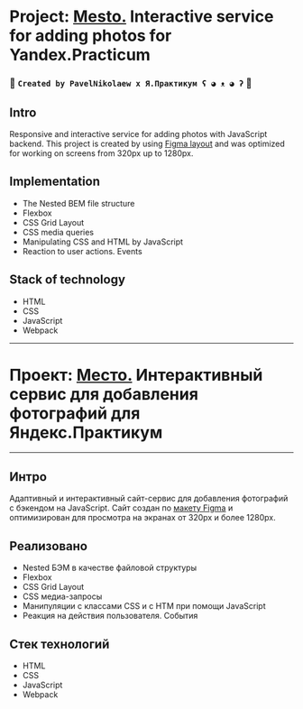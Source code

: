 # Project: [Mesto.](https://pavelnikolaew.github.io/mesto/index.html) Interactive service for adding photos for Yandex.Practicum
### 👾  `Created by PavelNikolaew x Я.Практикум ʕ ◕ ᴥ ◕ ʔ`  👾

## Intro
Responsive and interactive service for adding photos with JavaScript backend.
This project is created by using [Figma layout](https://www.figma.com/file/2cn9N9jSkmxD84oJik7xL7/JavaScript.-Sprint-4?node-id=0%3A1)
and was optimized for working on screens from 320px up to 1280px.

## Implementation
* The Nested BEM file structure
* Flexbox
* CSS Grid Layout
* CSS media queries
* Manipulating CSS and HTML by JavaScript
* Reaction to user actions. Events

## Stack of technology
* HTML
* CSS
* JavaScript
* Webpack


----
# Проект: [Место.](https://pavelnikolaew.github.io/mesto/index.html) Интерактивный сервис для добавления фотографий для Яндекс.Практикум
----
## Интро
Адаптивный и интерактивный сайт-сервис для добавления фотографий с бэкендом на JavaScript.
Сайт создан по [макету Figma](https://www.figma.com/file/2cn9N9jSkmxD84oJik7xL7/JavaScript.-Sprint-4?node-id=0%3A1)
и оптимизирован для просмотра на экранах от 320px и более 1280px.

## Реализовано
* Nested БЭМ в качестве файловой структуры
* Flexbox
* CSS Grid Layout
* CSS медиа-запросы
* Манипуляции с классами CSS и с HTM при помощи JavaScript
* Реакция на действия пользователя. События

## Стек технологий
* HTML
* CSS
* JavaScript
* Webpack



